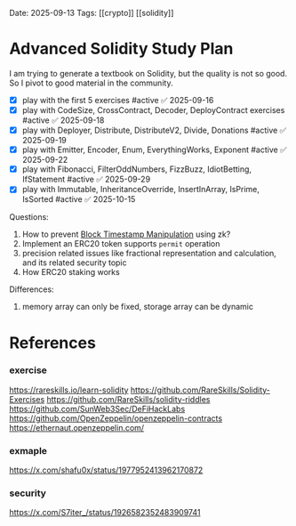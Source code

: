 Date: 2025-09-13
Tags: [[crypto]] [[solidity]]

# Advanced Solidity Study Plan

I am trying to generate a textbook on Solidity, but the quality is not so good. 
So I pivot to good material in the community.

- [x] play with the first 5 exercises #active ✅ 2025-09-16
- [x] play with CodeSize, CrossContract, Decoder, DeployContract exercises #active ✅ 2025-09-18
- [x] play with Deployer, Distribute, DistributeV2, Divide, Donations #active ✅ 2025-09-19
- [x] play with Emitter, Encoder, Enum, EverythingWorks, Exponent #active ✅ 2025-09-22
- [x] play with Fibonacci, FilterOddNumbers, FizzBuzz, IdiotBetting, IfStatement #active ✅ 2025-09-29
- [x] play with Immutable, InheritanceOverride, InsertInArray, IsPrime, IsSorted #active ✅ 2025-10-15

Questions:
1. How to prevent [Block Timestamp Manipulation](https://solidity-by-example.org/hacks/block-timestamp-manipulation/) using zk?
2. Implement an ERC20 token supports  `permit` operation
3. precision related issues like fractional representation and calculation, and its related security topic
4. How ERC20 staking works

Differences:
1. memory array can only be fixed, storage array can be dynamic
# References
### exercise
https://rareskills.io/learn-solidity
https://github.com/RareSkills/Solidity-Exercises
https://github.com/RareSkills/solidity-riddles
https://github.com/SunWeb3Sec/DeFiHackLabs
https://github.com/OpenZeppelin/openzeppelin-contracts
https://ethernaut.openzeppelin.com/
### exmaple
https://x.com/shafu0x/status/1977952413962170872
### security
https://x.com/S7iter_/status/1926582352483909741